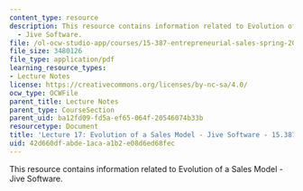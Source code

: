 ```yaml
---
content_type: resource
description: This resource contains information related to Evolution of a Sales Model
  - Jive Software.
file: /ol-ocw-studio-app/courses/15-387-entrepreneurial-sales-spring-2015/42d660dfabde1acaa1b2e08d6ed68fec_MIT15_387S15_Lecture17.pdf
file_size: 3480126
file_type: application/pdf
learning_resource_types:
- Lecture Notes
license: https://creativecommons.org/licenses/by-nc-sa/4.0/
ocw_type: OCWFile
parent_title: Lecture Notes
parent_type: CourseSection
parent_uid: ba12fd09-fd5a-ef65-064f-20546074b33b
resourcetype: Document
title: 'Lecture 17: Evolution of a Sales Model - Jive Software - 15.387 Spring 2015'
uid: 42d660df-abde-1aca-a1b2-e08d6ed68fec
---
```

This resource contains information related to Evolution of a Sales Model - Jive Software.